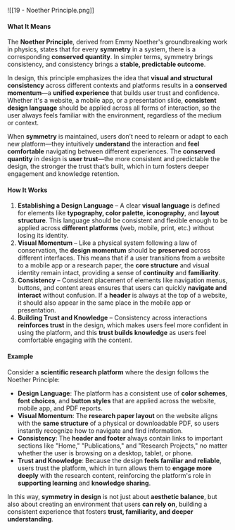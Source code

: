 ![[19 - Noether Principle.png]]
#### **What It Means**

The **Noether Principle**, derived from Emmy Noether's groundbreaking work in physics, states that for every **symmetry** in a system, there is a corresponding **conserved quantity**. In simpler terms, symmetry brings consistency, and consistency brings a **stable, predictable outcome**.

In design, this principle emphasizes the idea that **visual and structural consistency** across different contexts and platforms results in a **conserved momentum**—a **unified experience** that builds user trust and confidence. Whether it's a website, a mobile app, or a presentation slide, **consistent design language** should be applied across all forms of interaction, so the user always feels familiar with the environment, regardless of the medium or context.

When **symmetry** is maintained, users don’t need to relearn or adapt to each new platform—they intuitively **understand** the interaction and **feel comfortable** navigating between different experiences. The **conserved quantity** in design is **user trust**—the more consistent and predictable the design, the stronger the trust that’s built, which in turn fosters deeper engagement and knowledge retention.

#### **How It Works**

1. **Establishing a Design Language** – A clear **visual language** is defined for elements like **typography, color palette, iconography**, and **layout structure**. This language should be consistent and flexible enough to be applied across **different platforms** (web, mobile, print, etc.) without losing its identity.
2. **Visual Momentum** – Like a physical system following a law of conservation, the **design momentum** should be **preserved** across different interfaces. This means that if a user transitions from a website to a mobile app or a research paper, the **core structure** and visual identity remain intact, providing a sense of **continuity** and **familiarity**.
3. **Consistency** – Consistent placement of elements like navigation menus, buttons, and content areas ensures that users can quickly **navigate and interact** without confusion. If a **header** is always at the top of a website, it should also appear in the same place in the mobile app or presentation.
4. **Building Trust and Knowledge** – Consistency across interactions **reinforces trust** in the design, which makes users feel more confident in using the platform, and this **trust builds knowledge** as users feel comfortable engaging with the content.

#### **Example**

Consider a **scientific research platform** where the design follows the Noether Principle:

- **Design Language**: The platform has a consistent use of **color schemes**, **font choices**, and **button styles** that are applied across the website, mobile app, and PDF reports.
- **Visual Momentum**: The **research paper layout** on the website aligns with the **same structure** of a physical or downloadable PDF, so users instantly recognize how to navigate and find information.
- **Consistency**: The **header and footer** always contain links to important sections like "Home," "Publications," and "Research Projects," no matter whether the user is browsing on a desktop, tablet, or phone.
- **Trust and Knowledge**: Because the design **feels familiar and reliable**, users trust the platform, which in turn allows them to **engage more deeply** with the research content, reinforcing the platform's role in **supporting learning** and **knowledge sharing**.

In this way, **symmetry in design** is not just about **aesthetic balance**, but also about creating an environment that users **can rely on**, building a consistent experience that fosters **trust, familiarity, and deeper understanding**.